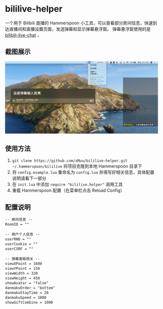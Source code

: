 # bililive-helper

一个用于 Bilibili 直播的 Hammerspoon 小工具，可以查看部分房间信息，快速到达直播间和直播设置页面，发送弹幕和显示弹幕悬浮窗。
弹幕悬浮窗使用的是 [bilibili-live-chat](https://github.com/Tsuk1ko/bilibili-live-chat) ，

## 截图展示

![bililive-helper](img/bililive-helper.png)

## 使用方法

1. `git clone https://github.com/xMuu/bililive-helper.git ~/.hammerspoon/bililive` 将项目克隆到本地 Hammerspoon 目录下
2. 将 `config.example.lua` 重命名为 `config.lua` 并填写好相关信息，具体配置说明请看下一部分
3. 在 `init.lua` 中添加 `require "bililive.helper"` 调用工具
4. 重载 Hammerspoon 配置（在菜单栏点击 Reload Config）

## 配置说明

```
-- 房间信息 --
RoomID = ""

-- 用户个人信息 --
userRND = ""
userCookie = ""
userCSRF = ""

-- 弹幕面板相关 --
viewXPoint = 1600
viewYPoint = 150
viewWidth = 320
viewHeight = 450
showAvatar = "false"
danmakuOrder = "bottom"
danmakuStayTime = 20
danmakuSpeed = 1000
showGiftCombine = 1000
```